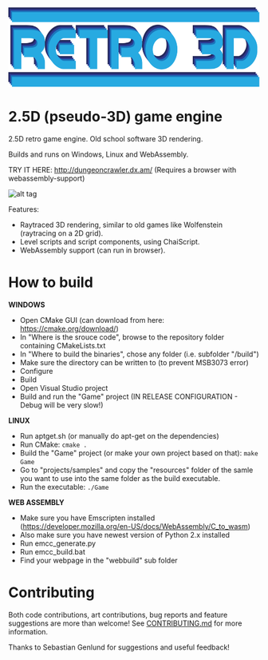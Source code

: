 <p align="center"><img src="Media/logo/logotype.png" alt="Retro3D" height="160px"></p>

# 2.5D (pseudo-3D) game engine

2.5D retro game engine. Old school software 3D rendering.

Builds and runs on Windows, Linux and WebAssembly.

TRY IT HERE: http://dungeoncrawler.dx.am/ (Requires a browser with webassembly-support)

![alt tag](https://github.com/mlavik1/Retro3D/blob/master/Media/Screenshots/Retro3D-3.jpg)

Features:
- Raytraced 3D rendering, similar to old games like Wolfenstein (raytracing on a 2D grid).
- Level scripts and script components, using ChaiScript.
- WebAssembly support (can run in browser).

# How to build

__WINDOWS__
- Open CMake GUI (can download from here: https://cmake.org/download/)
- In "Where is the srouce code", browse to the repository folder containing CMakeLists.txt
- In "Where to build the binaries", chose any folder (i.e. subfolder "/build")
- Make sure the directory can be written to (to prevent MSB3073 error)
- Configure
- Build
- Open Visual Studio project
- Build and run the "Game" project (IN RELEASE CONFIGURATION - Debug will be very slow!)

__LINUX__
- Run aptget.sh (or manually do apt-get on the dependencies)
- Run CMake: `cmake .`
- Build the "Game" project (or make your own project based on that): `make Game`
- Go to "projects/samples" and copy the "resources" folder of the samle you want to use into the same folder as the build executable.
- Run the executable: `./Game`

__WEB ASSEMBLY__
- Make sure you have Emscripten installed (https://developer.mozilla.org/en-US/docs/WebAssembly/C_to_wasm)
- Also make sure you have newest version of Python 2.x installed
- Run emcc_generate.py
- Run emcc_build.bat
- Find your webpage in the "webbuild" sub folder

# Contributing

Both code contributions, art contributions, bug reports and feature suggestions are more than welcome!
See [CONTRIBUTING.md](CONTRIBUTING.md) for more information.

Thanks to Sebastian Genlund for suggestions and useful feedback!
